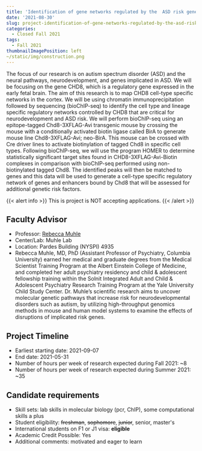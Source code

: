```yaml
---
title: 'Identification of gene networks regulated by the  ASD risk gene CHD8'
date: '2021-08-30'
slug: project-identification-of-gene-networks-regulated-by-the-asd-risk-gene-chd8
categories:
  - Closed Fall 2021
tags:
  - Fall 2021
thumbnailImagePosition: left
~/static/img/construction.png
---
```

The focus of our research is on autism spectrum disorder (ASD) and the neural pathways, neurodevelopment, and genes implicated in ASD.  We will be focusing on the gene CHD8, which is a regulatory gene expressed in the early fetal brain. The aim of this research is to map CHD8 cell-type specific networks in the cortex.  We will be using chromatin immunoprecipitation followed by sequencing (bioChIP-seq) to identify the cell type and lineage specific regulatory networks controlled by CHD8 that are critical for neurodevelopment and ASD risk.  We will perform bioChIP-seq using an epitope-tagged Chd8-3XFLAG-Avi transgenic mouse by crossing the mouse with a conditionally activated biotin ligase called BirA to generate mouse line Chd8-3XFLAG-Avi; neo-BirA. This mouse can be crossed with Cre driver lines to activate biotinylation of tagged Chd8 in specific cell types. Following bioChIP-seq, we will use the program HOMER to determine statistically significant target sites found in CHD8-3XFLAG-Avi-Biotin complexes in comparison with bioChIP-seq performed using non-biotinylated tagged Chd8.  The identified peaks will then be matched to genes and this data will be used to generate a cell-type specific regulatory network of genes and enhancers bound by Chd8 that will be assessed for additional genetic risk factors.

<!--more-->

{{< alert info >}}
This is project is NOT accepting applications.
{{< /alert >}}

## Faculty Advisor
+ Professor: [Rebecca Muhle](https://childadolescentpsych.cumc.columbia.edu/faculty/rebecca-muhle-md)
+ Center/Lab: Muhle Lab
+ Location: Pardes Building (NYSPI) 4935
+ Rebecca Muhle, MD, PhD  (Assistant Professor of Psychiatry, Columbia University) earned her medical and graduate degrees from the Medical Scientist Training Program at the Albert Einstein College of Medicine, and completed her adult psychiatry residency and child & adolescent fellowship training within the Solnit Integrated Adult and Child & Adolescent Psychiatry Research Training Program at the Yale University Child Study Center. Dr. Muhle’s scientific research aims to uncover molecular genetic pathways that increase risk for neurodevelopmental disorders such as autism, by utilizing high-throughput genomics methods in mouse and human model systems to examine the effects of disruptions of implicated risk genes.

## Project Timeline
+ Earliest starting date: 2021-09-07
+ End date: 2021-05-31
+ Number of hours per week of research expected during Fall 2021: ~8
+ Number of hours per week of research expected during Summer 2021: ~35

## Candidate requirements
+ Skill sets: lab skills in molecular biology (pcr, ChIP), some computational skills a plus
+ Student eligibility: ~~freshman~~, ~~sophomore~~, ~~junior~~, senior, master's
+ International students on F1 or J1 visa: **eligible**
+ Academic Credit Possible: Yes
+ Additional comments: motivated and eager to learn

